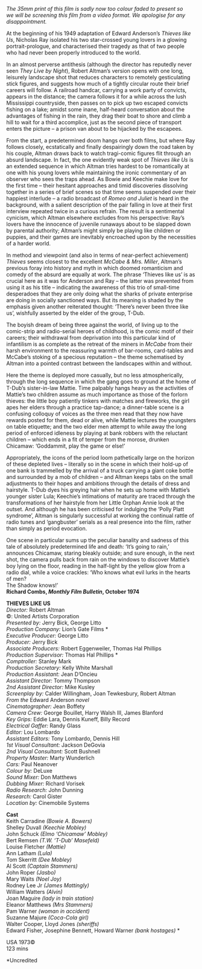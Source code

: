 

_The 35mm print of this film is sadly now too colour faded to present so  
we will be screening this film from a video format. We apologise for any disappointment._

At the beginning of his 1949 adaptation of Edward Anderson’s _Thieves like Us_, Nicholas Ray isolated his two star-crossed young lovers in a glowing portrait-prologue, and characterised their tragedy as that of two people who had never been properly introduced to the world.

In an almost perverse antithesis (although the director has reputedly never seen _They Live by Night_), Robert Altman’s version opens with one long, leisurely landscape shot that reduces characters to remotely gesticulating stick figures, and suggests how much of a tightly circular route their brief careers will follow. A railroad handcar, carrying a work party of convicts, appears in the distance; the camera follows it for a while across the lush Mississippi countryside, then passes on to pick up two escaped convicts fishing on a lake; amidst some inane, half-heard conversation about the advantages of fishing in the rain, they drag their boat to shore and climb a hill to wait for a third accomplice, just as the second piece of transport enters the picture – a prison van about to be hijacked by the escapees.

From the start, a predetermined doom hangs over both films, but where Ray follows closely, ecstatically and finally despairingly down the road taken by his couple, Altman draws back to watch tragi-comic figures flit through an absurd landscape. In fact, the one evidently weak spot of _Thieves like Us_ is an extended sequence in which Altman tries hardest to be romantically at one with his young lovers while maintaining the ironic commentary of an observer who sees the traps ahead. As Bowie and Keechie make love for the first time – their hesitant approaches and timid discoveries dissolving together in a series of brief scenes so that time seems suspended over their happiest interlude – a radio broadcast of _Romeo and Juliet_ is heard in the background, with a salient description of the pair falling in love at their first interview repeated twice in a curious refrain. The result is a sentimental cynicism, which Altman elsewhere excludes from his perspective: Ray’s lovers have the innocence of juvenile runaways about to be slapped down by parental authority; Altman’s might simply be playing like children or puppies, and their games are inevitably encroached upon by the necessities of a harder world.

In method and viewpoint (and also in terms of near-perfect achievement) _Thieves_ seems closest to the excellent _McCabe & Mrs. Miller_, Altman’s previous foray into history and myth in which doomed romanticism and comedy of the absurd are equally at work. The phrase ‘Thieves like us’ is as crucial here as it was for Anderson and Ray – the latter was prevented from using it as his title – indicating the awareness of this trio of small-time desperadoes that they are only doing what the sharks of private enterprise are doing in socially sanctioned ways. But its meaning is shaded by the emphasis given another reiterated thought: ‘There’s never been three like us’, wishfully asserted by the elder of the group, T-Dub.

The boyish dream of being three against the world, of living up to the comic-strip and radio-serial heroes of childhood, is the comic motif of their careers; their withdrawal from deprivation into this particular kind of infantilism is as complete as the retreat of the miners in _McCabe_ from their harsh environment to the reassuring warmth of bar-rooms, card-tables and McCabe’s stoking of a specious reputation – the theme schematised by Altman into a pointed contrast between the landscapes within and without.

Here the theme is deployed more casually, but no less atmospherically, through the long sequence in which the gang goes to ground at the home of  
T-Dub’s sister-in-law Mattie. Time palpably hangs heavy as the activities of Mattie’s two children assume as much importance as those of the forlorn thieves: the little boy patiently tinkers with matches and fireworks, the girl apes her elders through a practice tap-dance; a dinner-table scene is a confusing colloquy of voices as the three men read that they now have rewards posted for them, dead or alive, while Mattie lectures the youngsters on table etiquette; and the two elder men attempt to while away the long period of enforced idleness by playing at bank robbers with the reluctant children – which ends in a fit of temper from the morose, drunken Chicamaw: ‘Goddammit, play the game or else!’

Appropriately, the icons of the period loom pathetically large on the horizon of these depleted lives – literally so in the scene in which their hold-up of one bank is trammelled by the arrival of a truck carrying a giant coke bottle and surrounded by a mob of children – and Altman keeps tabs on the small adjustments to their hopes and ambitions through the details of dress and hairstyle. T-Dub dyes his greying hair when he sets up home with Mattie’s younger sister Lula; Keechie’s intimations of maturity are traced through the transformations of her hairstyle from her Little Orphan Annie look at the outset. And although he has been criticised for indulging the ‘Polly Platt syndrome’, Altman is singularly successful at working the continual rattle of radio tunes and ‘gangbuster’ serials as a real presence into the film, rather than simply as period evocation.

One scene in particular sums up the peculiar banality and sadness of this tale of absolutely predetermined life and death: ‘It’s going to rain,’ announces Chicamaw, staring bleakly outside; and sure enough, in the next shot, the camera pulls back from rain on the windows to discover Mattie’s boy lying on the floor, reading in the half-light by the yellow glow from a radio dial, while a voice crackles: ‘Who knows what evil lurks in the hearts of men?  
The Shadow knows!’  
**Richard Combs, _Monthly Film Bulletin_, October 1974**



**THIEVES LIKE US**  
_Director:_ Robert Altman  
©: United Artists Corporation  
_Presented by:_ Jerry Bick, George Litto  
_Production Company:_ Lion’s Gate Films *  
_Executive Producer:_ George Litto  
_Producer:_ Jerry Bick  
_Associate Producers:_ Robert Eggenweiler,  Thomas Hal Phillips  
_Production Supervisor:_ Thomas Hal Phillips *  
_Comptroller:_ Stanley Mark  
_Production Secretary:_ Kelly White Marshall  
_Production Assistant:_ Jean D’Oncieu  
_Assistant Director:_ Tommy Thompson  
_2nd Assistant Director:_ Mike Kusley  
_Screenplay by:_ Calder Willingham,  Joan Tewkesbury, Robert Altman  
_From the_ Edward Anderson _novel_  
_Cinematographer:_ Jean Boffety  
_Camera Crew:_ George Bouillet, Harry Walsh III, James Blanford  
_Key Grips:_ Eddie Lara, Dennis Kuneff, Billy Record  
_Electrical Gaffer:_ Randy Glass  
_Editor:_ Lou Lombardo  
_Assistant Editors:_ Tony Lombardo, Dennis Hill  
_1st Visual Consultant:_ Jackson DeGovia  
_2nd Visual Consultant:_ Scott Bushnell  
_Property Master:_ Marty Wunderlich  
_Cars:_ Paul Neanover  
_Colour by:_ DeLuxe  
_Sound Mixer:_ Don Matthews  
_Dubbing Mixer:_ Richard Vorisek  
_Radio Research:_ John Dunning  
_Research:_ Carol Gister  
_Location by:_ Cinemobile Systems  

**Cast**  
Keith Carradine _(Bowie A. Bowers)_  
Shelley Duvall _(Keechie Mobley)_  
John Schuck _(Elmo ‘Chicamaw’ Mobley)_  
Bert Remsen _(T.W. ‘T-Dub’ Masefeld)_  
Louise Fletcher _(Mattie)_  
Ann Latham _(Lula)_  
Tom Skerritt _(Dee Mobley)_  
Al Scott _(Captain Stammers)_  
John Roper _(Jasbo)_  
Mary Waits _(Noel Joy)_  
Rodney Lee Jr _(James Mattingly)_  
William Watters _(Alvin)_  
Joan Maguire _(lady in train station)_  
Eleanor Matthews _(Mrs Stammers)_  
Pam Warner _(woman in accident)_  
Suzanne Majure _(Coca-Cola girl)_  
Walter Cooper, Lloyd Jones _(sheriffs)_  
Edward Fisher, Josephine Bennett,  Howard Warner _(bank hostages)_ *  

USA 1973©  
123 mins

*Uncredited
<!--stackedit_data:
eyJoaXN0b3J5IjpbMzU2ODk3ODA5XX0=
-->